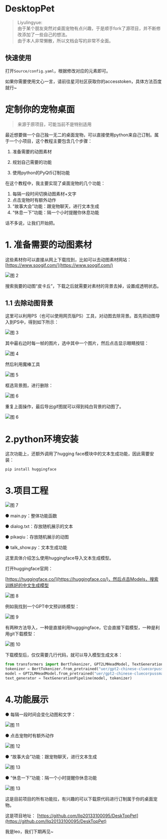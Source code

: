 # DesktopPet
> Liyulingyue: \
> 由于某个朋友突然对桌面宠物有点兴趣，于是顺手fork了源项目，并不断修改添加了一些自己的想法。 \
> 由于本人非常懒散，所以文档会写的非常不全面。

## 快速使用
打开`Source/config.yaml`，根据修改对应的元素即可。

如果你需要使用文心一言，请前往星河社区获取你的accesstoken，具体方法百度就行~


# 定制你的宠物桌面
> 来源于原项目，可能当前不是特别适用

最近想要做一个自己独一无二的桌面宠物，可以直接使用python来自己订制。属于一个小项目，这个教程主要包含几个步骤：

1. 准备需要的动图素材

2. 规划自己需要的功能

3. 使用python的PyQt5订制功能

在这个教程中，我主要实现了桌面宠物的几个功能：

1. 每隔一段时间切换动图素材+文字
2. 点击宠物时有额外动作
3. “故事大会”功能：跟宠物聊天，进行文本生成
4. “休息一下”功能：隔一个小时提醒你休息功能

话不多说，让我们开始把。

# 1. 准备需要的动图素材
这些素材你可以直接从网上下载找到，比如可以去动图素材网站：
[https://www.soogif.com/](https://www.soogif.com/)

![图 2](Docs/OriginData/images/da746f9a59ddeae9a6f13a492403746fbf24e5e1df17e91860f6e5d9512d1d2f.png)  

搜索我要的动图“皮卡丘”，下载之后就需要对素材的背景去掉，设置成透明状态。

## 1.1 去除动图背景
这里可以利用PS（也可以使用网页版PS）工具，对动图去除背景。首先把动图导入到PS中，得到如下所示：

![图 3](Docs/OriginData/images/c2868a9a61dc660b2a4d577de40781b7dd7fdbb435ff92364cc1dc9033d45cf3.png)  


其中最右边时每一帧的图片，选中其中一个图片，然后点击显示眼睛按钮：

![图 4](Docs/OriginData/images/ad1c943b125e8db5699bec753f0d342e3caad5ce504465f15a800bf1b7f7562d.png)  

然后利用魔棒工具

![图 5](Docs/OriginData/images/26d1787641302459850eeccb11a346fb1865bb2436a2cc47096019c28513217e.png)  

框选背景图，进行删除：

![图 6](Docs/OriginData/images/134cfb9fc60e2687cdfa24df27b7251034b6256e8322ec10a301fb30c2775938.png)  


重复上面操作，最后导出gif图就可以得到纯白背景的动图了。

![图 6](click/20220614223056.gif)  

# 2.python环境安装
这次功能上，还额外调用了hugging face模块中的文本生成功能，因此需要安装：
```
pip install huggingface
```

# 3.项目工程

![图 7](Docs/OriginData/images/ecc5c4f9dd15358040a47cab9727dac34e15da6588b6d4101d4c67a395e6bee5.png)  

● main.py：整体功能函数

● dialog.txt：存放随机展示的文本

● pikaqiu：存放随机展示的动图

● talk_show.py：文本生成功能

这里具体介绍怎么使用huggingface导入文本生成模型。

打开huggingface官网：

[https://huggingface.co/](https://huggingface.co/)，然后点击Models，搜索训练好的中文生成模型

![图 8](Docs/OriginData/images/9ea7c27611bb56e87ca69a35b17f76f029cc5a67aa12fe8016843c9cb7b3a7e3.png)  


例如我找到一个GPT中文预训练模型：

![图 9](Docs/OriginData/images/5a1f646bd634e25aba4f946fab194cb044f365db06cc99b7b9dcb700209f155c.png)  


有两种方法导入，一种是直接利用hugggingface，它会直接下载模型，一种是利用git下载模型：

![图 10](Docs/OriginData/images/b1cd449bb890cd27c444d99f84a3f8507df796606c0f04bc3af6df07062bae7c.png)  


下载模型后，仅仅需要几行代码，就可以导入模型生成文本：
```python
from transformers import BertTokenizer, GPT2LMHeadModel, TextGenerationPipeline 
tokenizer = BertTokenizer.from_pretrained("uer/gpt2-chinese-cluecorpussmall")
model = GPT2LMHeadModel.from_pretrained("uer/gpt2-chinese-cluecorpussmall")
text_generator = TextGenerationPipeline(model, tokenizer)
```

# 4.功能展示

● 每隔一段时间会变化动图和文字：

![图 11](Docs/OriginData/images/随机展示.gif)  


● 点击宠物时有额外动作

![图 12](Docs/OriginData/images/点击.gif)  

● “故事大会”功能：跟宠物聊天，进行文本生成

![图 13](Docs/OriginData/images/故事大会.gif)  

● “休息一下”功能：隔一个小时提醒你休息功能

![图 13](Docs/OriginData/images/休息.gif)  

这是目前项目的所有功能拉，有兴趣的可以下载原代码进行订制属于你的桌面宠物。

这是项目地址：
[https://github.com/llq20133100095/DeskTopPet](https://github.com/llq20133100095/DeskTopPet)

我是leo，我们下期再见~



